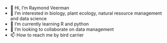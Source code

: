 - 👋 Hi, I’m Raymond Veerman
- 👀 I’m interested in biology, plant ecology, natural resource management and data science 
- 🌱 I’m currently learning R and python
- 💞️ I’m looking to collaborate on data management 
- 📫 How to reach me by bird carrier

<!---
RVeerman93/RVeerman93 is a ✨ special ✨ repository because its `README.md` (this file) appears on your GitHub profile.
You can click the Preview link to take a look at your changes.
--->

